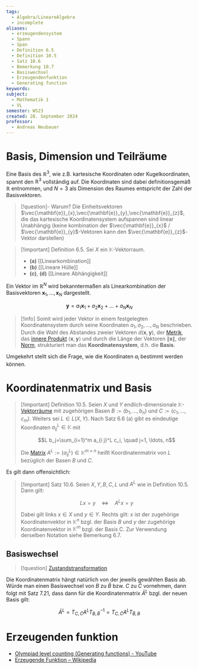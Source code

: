 ```yaml
---
tags:
  - Algebra/LineareAlgebra
  - incomplete
aliases:
  - erzeugendensystem
  - Spann
  - Span
  - Definition 6.5
  - Definition 10.5
  - Satz 10.6
  - Bemerkung 10.7
  - Basiswechsel
  - Erzeugendenfunktion
  - Generating function
keywords: 
subject:
  - Mathematik 1
  - VL
semester: WS23
created: 28. September 2024
professor:
  - Andreas Neubauer
---
```

 

# Basis, Dimension und Teilräume

Eine Basis des $\mathbb{R}^3$, wie z.B. kartesische Koordinaten oder Kugelkoordinaten, spannt den $\mathbb{R}^3$ vollständig auf. Die Koordinaten sind dabei definitionsgemäß $\mathbb{R}$ entnommen, und $N=3$ als Dimension des Raumes entspricht der Zahl der Basisvektoren.

> [!question]- Warum?
> Die Einheitsvektoren $\vec{\mathbf{e}}_{x},\vec{\mathbf{e}}_{y},\vec{\mathbf{e}}_{z}$, die das kartesische Koordinatensystem aufspannen sind linear Unabhängig (keine kombination der $\vec{\mathbf{e}}_{x}$ / $\vec{\mathbf{e}}_{y}$-Vektoren kann den $\vec{\mathbf{e}}_{z}$-Vektor darstellen)

> [!important] Definition 6.5. Sei $X$ ein $\mathbb{K}$-Vektorraum.
>
> - **(a)** [[Linearkombination]]
> - **(b)** [[Lineare Hülle]]
> - **(c)**, **(d)** [[Lineare Abhängigkeit]]

Ein Vektor im $\mathbb{R}^N$ wird bekanntermaßen als Linearkombination der Basisvektoren $\mathbf{x}_1, \ldots, \mathbf{x}_N$ dargestellt.

$$\mathbf{y}=a_1 \mathbf{x}_1+a_2 \mathbf{x}_2+\ldots+a_N \mathbf{x}_N$$

> [!info] Somit wird jeder Vektor in einem festgelegten Koordinatensystem durch seine Koordinaten $a_1, a_2, \ldots, a_N$ beschrieben.
> Durch die Wahl des Abstandes zweier Vektoren $d(\mathbf{x}, \mathbf{y})$, der [Metrik](Metrischer%20Raum.md), das [innere Produkt](Skalarprodukt.md) $\langle\mathbf{x}, \mathbf{y}\rangle$ und durch die Länge der Vektoren $\|\mathbf{x}\|$, der [Norm](Norm.md), strukturiert man das **Koordinatensystem**, d.h. die **Basis**.
> 

Umgekehrt stellt sich die Frage, wie die Koordinaten $a_i$ bestimmt werden können.

# Koordinatenmatrix und Basis

> [!important] Definition 10.5. Seien $X$ und $Y$ endlich-dimensionale $\mathbb{K}$-[Vektorräume](Vektorraum.md) mit zugehörigen Basen $B:=\left(b_1, \ldots, b_n\right)$ und $C:=\left(c_1, \ldots, c_m\right)$. Weiters sei $L \in L(X, Y)$.
> Nach Satz 6.6 (a) gibt es eindeutige Koordinaten $a_{i j}^L \in \mathbb{K}$ mit
> 
> $$L b_j=\sum_{i=1}^m a_{i j}^L c_i, \quad j=1, \ldots, n$$
> 
> Die [Matrix](Matrix.md) $A^L:=\left(a_{i j}^L\right) \in \mathbb{K}^{m \times n}$ heißt Koordinatenmatrix von $L$ bezüglich der Basen $B$ und $C$.

Es gilt dann offensichtlich:

> [!important] Satz 10.6. Seien $X, Y, B, C, L$ und $A^L$ wie in Definition 10.5. Dann gilt:
> 
> $$L x=y \quad \Longleftrightarrow \quad A^L x=y$$
> 
> Dabei gilt links $x \in X$ und $y \in Y$. Rechts gilt: $x$ ist der zugehörige Koordinatenvektor in $\mathbb{K}^n$ bzgl. der Basis $B$ und $y$ der zugehörige Koordinatenvektor in $\mathbb{K}^m$ bzgl. der Basis C. Zur Verwendung derselben Notation siehe Bemerkung 6.7.

## Basiswechsel

> [!question] [Zustandstransformation](../../Systemtheorie/Zustandstransformation.md)

Die Koordinatenmatrix hängt natürlich von der jeweils gewählten Basis ab. Würde man einen Basiswechsel von $B$ zu $\bar{B}$ bzw. $C$ zu $\bar{C}$ vornehmen, dann folgt mit Satz 7.21, dass dann für die Koordinatenmatrix $\bar{A}^L$ bzgl. der neuen Basis gilt:

$$\bar{A}^L=T_{C, \bar{C}} A^L T_{B, \bar{B}}^{-1}=T_{C, \bar{C}} A^L T_{\bar{B}, B}$$

# Erzeugenden funktion

- [Olympiad level counting (Generating functions) - YouTube](https://www.youtube.com/watch?v=bOXCLR3Wric)
- [Erzeugende Funktion – Wikipedia](https://de.wikipedia.org/wiki/Erzeugende_Funktion)
